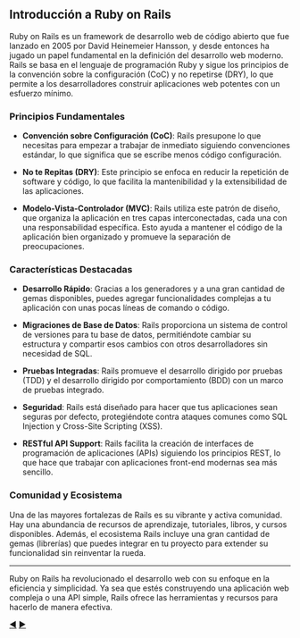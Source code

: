 ## Introducción a Ruby on Rails

Ruby on Rails es un framework de desarrollo web de código abierto que fue lanzado en 2005 por David Heinemeier Hansson, y desde entonces ha jugado un papel fundamental en la definición del desarrollo web moderno. Rails se basa en el lenguaje de programación Ruby y sigue los principios de la convención sobre la configuración (CoC) y no repetirse (DRY), lo que permite a los desarrolladores construir aplicaciones web potentes con un esfuerzo mínimo.

### Principios Fundamentales

- **Convención sobre Configuración (CoC)**: Rails presupone lo que necesitas para empezar a trabajar de inmediato siguiendo convenciones estándar, lo que significa que se escribe menos código configuración.
  
- **No te Repitas (DRY)**: Este principio se enfoca en reducir la repetición de software y código, lo que facilita la mantenibilidad y la extensibilidad de las aplicaciones.

- **Modelo-Vista-Controlador (MVC)**: Rails utiliza este patrón de diseño, que organiza la aplicación en tres capas interconectadas, cada una con una responsabilidad específica. Esto ayuda a mantener el código de la aplicación bien organizado y promueve la separación de preocupaciones.

### Características Destacadas

- **Desarrollo Rápido**: Gracias a los generadores y a una gran cantidad de gemas disponibles, puedes agregar funcionalidades complejas a tu aplicación con unas pocas líneas de comando o código.
  
- **Migraciones de Base de Datos**: Rails proporciona un sistema de control de versiones para tu base de datos, permitiéndote cambiar su estructura y compartir esos cambios con otros desarrolladores sin necesidad de SQL.
  
- **Pruebas Integradas**: Rails promueve el desarrollo dirigido por pruebas (TDD) y el desarrollo dirigido por comportamiento (BDD) con un marco de pruebas integrado.
  
- **Seguridad**: Rails está diseñado para hacer que tus aplicaciones sean seguras por defecto, protegiéndote contra ataques comunes como SQL Injection y Cross-Site Scripting (XSS).

- **RESTful API Support**: Rails facilita la creación de interfaces de programación de aplicaciones (APIs) siguiendo los principios REST, lo que hace que trabajar con aplicaciones front-end modernas sea más sencillo.

### Comunidad y Ecosistema

Una de las mayores fortalezas de Rails es su vibrante y activa comunidad. Hay una abundancia de recursos de aprendizaje, tutoriales, libros, y cursos disponibles. Además, el ecosistema Rails incluye una gran cantidad de gemas (librerías) que puedes integrar en tu proyecto para extender su funcionalidad sin reinventar la rueda.

---

Ruby on Rails ha revolucionado el desarrollo web con su enfoque en la eficiencia y simplicidad. Ya sea que estés construyendo una aplicación web compleja o una API simple, Rails ofrece las herramientas y recursos para hacerlo de manera efectiva.

[:arrow_backward:](17-Testing.md) [:arrow_forward:](19-MVC-en-Rails.md)

